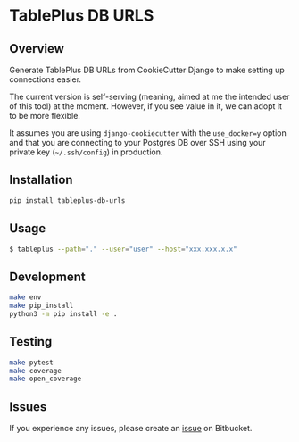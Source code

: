# TablePlus DB URLS

## Overview
Generate TablePlus DB URLs from CookieCutter Django to make setting up connections easier.

The current version is self-serving (meaning, aimed at me the intended user of this tool) at the moment. However, if you see value in it, we can adopt it to be more flexible.

It assumes you are using `django-cookiecutter` with the `use_docker=y` option and that you are connecting to your Postgres DB over SSH using your private key (`~/.ssh/config`) in production.

## Installation
```bash
pip install tableplus-db-urls
```

## Usage
```bash
$ tableplus --path="." --user="user" --host="xxx.xxx.x.x"
```

## Development
```bash
make env
make pip_install
python3 -m pip install -e .
```

## Testing
```bash
make pytest
make coverage
make open_coverage
```

## Issues

If you experience any issues, please create an [issue](https://github.com/tsantor/tableplus-db-urls/issues) on Bitbucket.
